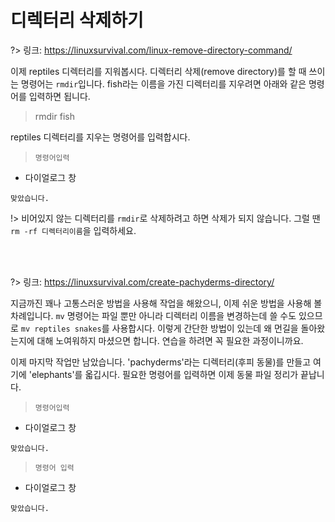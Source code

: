 # 디렉터리 삭제하기

?> 링크: [https://linuxsurvival.com/linux-remove-directory-command/
](https://linuxsurvival.com/linux-remove-directory-command/)

이제 reptiles 디렉터리를 지워봅시다. 디렉터리 삭제(remove directory)를 할 때 쓰이는 명령어는 `rmdir`입니다. fish라는 이름을 가진 디렉터리를 지우려면 아래와 같은 명령어를 입력하면 됩니다.

> rmdir fish

reptiles 디렉터리를 지우는 명령어를 입력합시다.

> `명령어입력`

- 다이얼로그 창

```다이얼로그 창
맞았습니다.
```

!> 비어있지 않는 디렉터리를 `rmdir`로 삭제하려고 하면 삭제가 되지 않습니다. 그럴 땐 `rm -rf 디렉터리이름`을 입력하세요.

<br>
<br>

?> 링크: [https://linuxsurvival.com/create-pachyderms-directory/
](https://linuxsurvival.com/create-pachyderms-directory/)

지금까진 꽤나 고통스러운 방법을 사용해 작업을 해왔으니, 이제 쉬운 방법을 사용해 볼 차례입니다. `mv` 명령어는 파일 뿐만 아니라 디렉터리 이름을 변경하는데 쓸 수도 있으므로 `mv reptiles snakes`를 사용합시다. 이렇게 간단한 방법이 있는데 왜 먼길을 돌아왔는지에 대해 노여워하지 마셨으면 합니다. 연습을 하려면 꼭 필요한 과정이니까요. 

이제 마지막 작업만 남았습니다. 'pachyderms'라는 디렉터리(후피 동물)를 만들고 여기에 'elephants'를 옯깁시다. 필요한 명령어를 입력하면 이제 동물 파일 정리가 끝납니다.

> `명령어입력`

- 다이얼로그 창

```다이얼로그 창
맞았습니다.
```

> `명령어 입력`

- 다이얼로그 창

```다이얼로그 창
맞았습니다.
```

